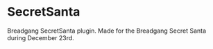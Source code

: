 # SecretSanta
Breadgang SecretSanta plugin. Made for the Breadgang Secret Santa during December 23rd.
